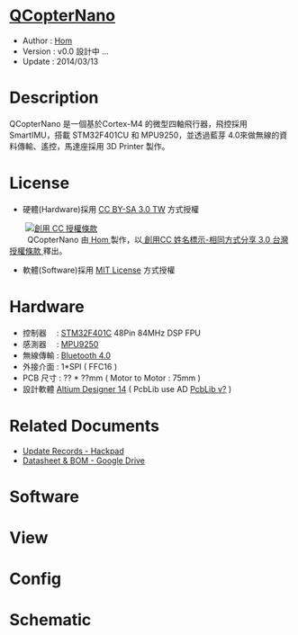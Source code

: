 ﻿[QCopterNano](https://github.com/QCopter/QCopterNano)
========
* Author  : [Hom](https://github.com/Hom-Wang)
* Version : v0.0 設計中 ... 
* Update  : 2014/03/13

Description
========
QCopterNano 是一個基於Cortex-M4 的微型四軸飛行器，飛控採用 SmartIMU，搭載 STM32F401CU 和 MPU9250，並透過藍芽 4.0來做無線的資料傳輸、遙控，馬達座採用 3D Printer 製作。

License
========
* 硬體(Hardware)採用 [CC BY-SA 3.0 TW](http://creativecommons.org/licenses/by-sa/3.0/tw/deed.zh_TW) 方式授權 
  
　　<a rel="license" href="http://creativecommons.org/licenses/by-sa/3.0/tw/"><img alt="創用 CC 授權條款" style="border-width:0" src="http://i.creativecommons.org/l/by-sa/3.0/tw/80x15.png" /></a>  
　　<span xmlns:dct="http://purl.org/dc/terms/" property="dct:title"> QCopterNano </span>由<a xmlns:cc="http://creativecommons.org/ns#" href="https://plus.google.com/u/0/112822505513154783828/posts" property="cc:attributionName" rel="cc:attributionURL"> Hom </a>製作，以<a rel="license" href="http://creativecommons.org/licenses/by-sa/3.0/tw/deed.zh_TW"> 創用CC 姓名標示-相同方式分享 3.0 台灣 授權條款 </a>釋出。  

* 軟體(Software)採用 [MIT License](http://opensource.org/licenses/MIT) 方式授權  

Hardware
========
* 控制器　 : [STM32F401C](http://www.st.com/web/en/catalog/mmc/FM141/SC1169/SS1577/LN1810/PF258491) 48Pin 84MHz DSP FPU
* 感測器　 : [MPU9250](http://www.invensense.com/mems/gyro/mpu9250.html)
* 無線傳輸 : [Bluetooth 4.0](http://zh.wikipedia.org/wiki/%E8%97%8D%E7%89%99)
* 外接介面 : 1*SPI ( FFC16 )
* PCB 尺寸 : ?? * ??mm ( Motor to Motor : 75mm )
* 設計軟體 [Altium Designer 14](http://www.altium.com/en/products/altium-designer) ( PcbLib use AD [PcbLib v?](https://github.com/OpenPCB/AltiumDesigner_PcbLibrary) )

Related Documents
========
* [Update Records - Hackpad](https://hom.hackpad.com/QCopterNano-iIRgMU2Scgx)
* [Datasheet & BOM - Google Drive](https://drive.google.com/?tab=wo&authuser=0#folders/0BzL2wwAot6oPLWh1bEZ3TzB1R1k)

Software
========


View
========


Config
========


Schematic
========

